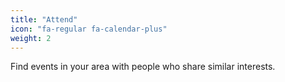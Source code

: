 ```yaml
---
title: "Attend"
icon: "fa-regular fa-calendar-plus"
weight: 2
---
```

Find events in your area with people who share similar interests.
